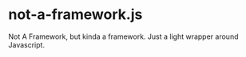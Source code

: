 # not-a-framework.js
Not A Framework, but kinda a framework. Just a light wrapper around Javascript.
